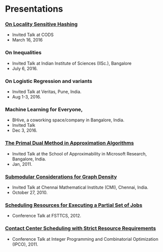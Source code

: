 # Presentations
### [On Locality Sensitive Hashing](https://github.com/sambuddha-roy/presentations/blob/master/lsh-cods-mar-2016.pdf)
* Invited Talk at CODS
* March 16, 2016
### On Inequalities 
* Invited Talk at Indian Institute of Sciences (IISc.), Bangalore
* July 6, 2016.
### On Logistic Regression and variants 
* Invited Talk at Veritas, Pune, India.
* Aug 1-3, 2016.
### Machine Learning for Everyone, 
* BHive, a coworking space/company in Bangalore, India.
* Invited Talk
* Dec 3, 2016.
### [The Primal Dual Method in Approximation Algorithms](https://github.com/sambuddha-roy/presentations/blob/master/msr-primal-dual-jan2011.pdf) 
* Invited Talk at the School of Approximability in Microsoft Research, Bangalore, India.
* Jan, 2011. 
### [Submodular Considerations for Graph Density](https://github.com/sambuddha-roy/presentations/blob/master/submodular-cmi-2010.pdf)
* Invited Talk at Chennai Mathematical Institute (CMI), Chennai, India.
* October 27, 2010.
### [Scheduling Resources for Executing a Partial Set of Jobs](https://github.com/sambuddha-roy/presentations/blob/master/scheduling-fsttcs-2012.pdf)
* Conference Talk at FSTTCS, 2012. 
### [Contact Center Scheduling with Strict Resource Requirements](https://github.com/sambuddha-roy/presentations/blob/master/scheduling-ipco-2011.pdf)
* Conference Talk at Integer Programming and Combinatorial Optimization (IPCO), 2011.
